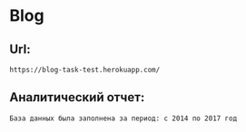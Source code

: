 # Blog 

## Url:
```
https://blog-task-test.herokuapp.com/
```
## Аналитический отчет:
```
База данных была заполнена за период: с 2014 по 2017 год
```
